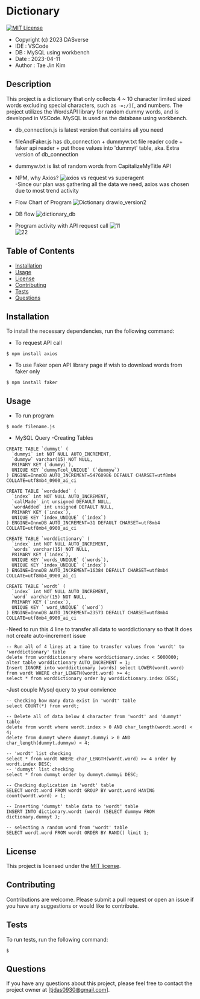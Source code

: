 # Dictionary

[![MIT License](https://img.shields.io/badge/license-MIT-blue.svg)](https://opensource.org/licenses/MIT) 
- Copyright (c) 2023 DASverse
- IDE    : VSCode
- DB     : MySQL using workbench
- Date   : 2023-04-11
- Author : Tae Jin Kim


## Description

This project is a dictionary that only collects 4 ~ 10 character limited sized words excluding special characters, such as `-=;/][`, and numbers. The project utilizes the WordsAPI library for random dummy words, and is developed in VSCode. MySQL is used as the database using workbench.

- db_connection.js is latest version that contains all you need
- fileAndFaker.js has db_connection + dummyw.txt file reader code + faker api reader + put those values into 'dummyt' table, aka. Extra version of db_connection
- dummyw.txt is list of random words from CapitalizeMyTitle API

- NPM, why Axios?
![axios vs request vs superagent](https://user-images.githubusercontent.com/131336470/233300005-aa6b14c2-c12d-4b35-90e2-d07543aab3fa.PNG) <br />
 -Since our plan was gathering all the data we need, axios was chosen due to most trend activity

- Flow Chart of Program
![Dictionary drawio_version2](https://user-images.githubusercontent.com/131336470/233298231-44e12372-8331-4cce-9505-80b5b8e79736.png)<br />

- DB flow
![dictionary_db](https://user-images.githubusercontent.com/131336470/233299982-123f0e9e-610b-4f2f-bf3a-17656e7d2207.png)<br />

- Program activity with API request call
![11](https://user-images.githubusercontent.com/131336470/233300441-d471e570-98b3-45b6-98d3-c5f97733da9c.PNG)<br />
![22](https://user-images.githubusercontent.com/131336470/233300452-f371f452-94da-4a9c-82ac-ac87fd6c7b9a.PNG)<br />


## Table of Contents

- [Installation](#installation)
- [Usage](#usage)
- [License](#license)
- [Contributing](#contributing)
- [Tests](#tests)
- [Questions](#questions)

## Installation

To install the necessary dependencies, run the following command:

- To request API call
```
$ npm install axios
```
- To use Faker open API library page if wish to download words from faker only
```
$ npm install faker
```

## Usage
- To run program
```
$ node filename.js
```
- MySQL Query
 -Creating Tables
```
CREATE TABLE `dummyt` (
  `dummyi` int NOT NULL AUTO_INCREMENT,
  `dummyw` varchar(15) NOT NULL,
  PRIMARY KEY (`dummyi`),
  UNIQUE KEY `dummyTcol_UNIQUE` (`dummyw`)
) ENGINE=InnoDB AUTO_INCREMENT=54760986 DEFAULT CHARSET=utf8mb4 COLLATE=utf8mb4_0900_ai_ci
```

```
CREATE TABLE `wordadded` (
  `index` int NOT NULL AUTO_INCREMENT,
  `callMade` int unsigned DEFAULT NULL,
  `wordAdded` int unsigned DEFAULT NULL,
  PRIMARY KEY (`index`),
  UNIQUE KEY `index_UNIQUE` (`index`)
) ENGINE=InnoDB AUTO_INCREMENT=31 DEFAULT CHARSET=utf8mb4 COLLATE=utf8mb4_0900_ai_ci
```

```
CREATE TABLE `worddictionary` (
  `index` int NOT NULL AUTO_INCREMENT,
  `words` varchar(15) NOT NULL,
  PRIMARY KEY (`index`),
  UNIQUE KEY `words_UNIQUE` (`words`),
  UNIQUE KEY `index_UNIQUE` (`index`)
) ENGINE=InnoDB AUTO_INCREMENT=16384 DEFAULT CHARSET=utf8mb4 COLLATE=utf8mb4_0900_ai_ci
```

```
CREATE TABLE `wordt` (
  `index` int NOT NULL AUTO_INCREMENT,
  `word` varchar(15) NOT NULL,
  PRIMARY KEY (`index`),
  UNIQUE KEY ` word_UNIQUE` (`word`)
) ENGINE=InnoDB AUTO_INCREMENT=23573 DEFAULT CHARSET=utf8mb4 COLLATE=utf8mb4_0900_ai_ci
```


 -Need to run this 4 line to transfer all data to worddictionary so that It does not create auto-increment issue
```
-- Run all of 4 lines at a time to transfer values from 'wordt' to 'worddictionary' table
delete from worddictionary where worddictionary.index < 5000000;
alter table worddictionary AUTO_INCREMENT = 1;
Insert IGNORE into worddictionary (words) select LOWER(wordt.word) from wordt WHERE char_LENGTH(wordt.word) >= 4;
select * from worddictionary order by worddictionary.index DESC;
```
 -Just couple Mysql query to your convience
```
-- Checking how many data exist in 'wordt' table
select COUNT(*) from wordt;

-- Delete all of data below 4 character from 'wordt' and 'dummyt' table
delete from wordt where wordt.index > 0 AND char_length(wordt.word) < 4;
delete from dummyt where dummyt.dummyi > 0 AND char_length(dummyt.dummyw) < 4;

-- 'wordt' list checking
select * from wordt WHERE char_LENGTH(wordt.word) >= 4 order by wordt.index DESC;
-- 'dummyt' list checking
select * from dummyt order by dummyt.dummyi DESC;

-- Checking duplication in 'wordt' table
SELECT wordt.word FROM wordt GROUP BY wordt.word HAVING count(wordt.word) > 1;

-- Inserting 'dummyt' table data to 'wordt' table
INSERT INTO dictionary.wordt (word) (SELECT dummyw FROM dictionary.dummyt );

-- selecting a random word from 'wordt' table
SELECT wordt.word FROM wordt ORDER BY RAND() limit 1;
```

## License

This project is licensed under the [MIT license](https://opensource.org/licenses/MIT).



## Contributing

Contributions are welcome. Please submit a pull request or open an issue if you have any suggestions or would like to contribute.

## Tests

To run tests, run the following command:
```
$ 
```

## Questions

If you have any questions about this project, please feel free to contact the project owner at [tjdas0930@gmail.com].
